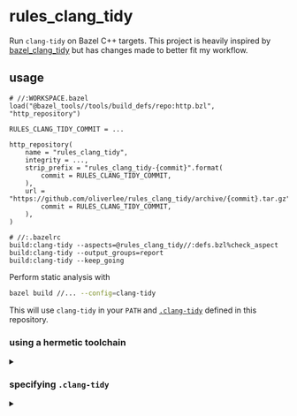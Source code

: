 # rules_clang_tidy

Run `clang-tidy` on Bazel C++ targets. This project is heavily inspired by
[bazel_clang_tidy](https://github.com/erenon/bazel_clang_tidy) but has changes
made to better fit my workflow.

## usage

```Starlark
# //:WORKSPACE.bazel
load("@bazel_tools//tools/build_defs/repo:http.bzl", "http_repository")

RULES_CLANG_TIDY_COMMIT = ...

http_repository(
    name = "rules_clang_tidy",
    integrity = ...,
    strip_prefix = "rules_clang_tidy-{commit}".format(
        commit = RULES_CLANG_TIDY_COMMIT,
    ),
    url = "https://github.com/oliverlee/rules_clang_tidy/archive/{commit}.tar.gz".format(
        commit = RULES_CLANG_TIDY_COMMIT,
    ),
)
```

```Starlark
# //:.bazelrc
build:clang-tidy --aspects=@rules_clang_tidy//:defs.bzl%check_aspect
build:clang-tidy --output_groups=report
build:clang-tidy --keep_going
```

Perform static analysis with

```sh
bazel build //... --config=clang-tidy
```

This will use `clang-tidy` in your `PATH` and [`.clang-tidy`](.clang_tidy)
defined in this repository.

### using a hermetic toolchain

<details><summary></summary>

To specify a specific binary (e.g. `clang-tidy` is specified by a hermetic
toolchain like [this](https://github.com/bazel-contrib/toolchains_llvm)), update
the build setting in `.bazelrc`.

```Starlark
# //:.bazelrc

build --@rules_clang_tidy//:binary=@llvm18//:clang-tidy

build:clang-tidy --aspects=@rules_clang_tidy//:defs.bzl%check_aspect
build:clang-tidy --output_groups=report
build:clang-tidy --keep_going
```

</details>

### specifying `.clang-tidy`

<details><summary></summary>

To override the default `.clang-tidy`, define a `filegroup` containing the
replacement config and update build setting in `.bazelrc`.

```Starlark
# //:BUILD.bazel

filegroup(
    name = "clang-tidy-config",
    srcs = [".clang-tidy"],
    visibility = ["//visibility:public"],
)
```

```Starlark
# //:.bazelrc

build --@rules_clang_tidy//:config=//:clang-tidy-config

build:clang-tidy --aspects=@rules_clang_tidy//:defs.bzl%check_aspect
build:clang-tidy --output_groups=report
build:clang-tidy --keep_going
```

## Requirements

- Bazel 5.x
- ClangTidy ??
